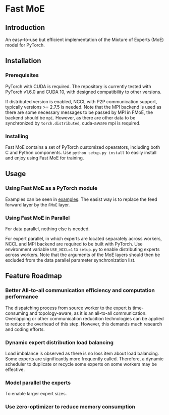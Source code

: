 Fast MoE
===

## Introduction

An easy-to-use but efficient implementation of the Mixture of Experts (MoE) 
model for PyTorch. 

## Installation

### Prerequisites

PyTorch with CUDA is required. The repository is currently tested with PyTorch
v1.6.0 and CUDA 10, with designed compatibility to other versions.

If distributed version is enabled, NCCL with P2P communication support,
typically versions >= 2.7.5 is needed. Note that the MPI backend is used as
there are some necessary messages to be passed by MPI in FMoE, the backend
should be `mpi`. However, as there are other data to be synchronized by
`torch.distributed`, cuda-aware mpi is required.

### Installing

Fast MoE contains a set of PyTorch customized opearators, including both C and
Python components. Use `python setup.py install` to easily install and enjoy
using Fast MoE for training.

## Usage 

### Using Fast MoE as a PyTorch module

Examples can be seen in [examples](examples/). The easist way is to replace the
feed forward layer by the `FMoE` layer.

### Using Fast MoE in Parallel

For data parallel, nothing else is needed.

For expert parallel, in which experts are located separately across workers,
NCCL and MPI backend are required to be built with PyTorch. Use environment
variable `USE_NCCL=1` to `setup.py` to enable distributing experts across
workers. Note that the arguments of the MoE layers should then be excluded from
the data parallel parameter synchronization list.

## Feature Roadmap

### Better All-to-all communication efficiency and computation performance

The dispatching process from source worker to the expert is time-consuming and
topology-aware, as it is an all-to-all communication. Overlapping or other
communication reducition technologies can be applied to reduce the overhead of
this step. However, this demands much research and coding efforts.

### Dynamic expert distribution load balancing

Load imbalance is observed as there is no loss item about load balancing. Some
experts are significantly more frequently called. Therefore, a dynamic scheduler
to duplicate or recycle some experts on some workers may be effective.

### Model parallel the experts

To enable larger expert sizes. 

### Use zero-optimizer to reduce memory consumption


